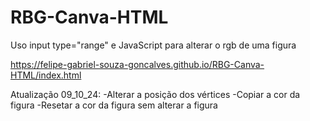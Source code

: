 # RBG-Canva-HTML

Uso input type="range" e JavaScript para alterar o rgb de uma figura

https://felipe-gabriel-souza-goncalves.github.io/RBG-Canva-HTML/index.html

Atualização 09_10_24:
  -Alterar a posição dos vértices 
  -Copiar a cor da figura
  -Resetar a cor da figura sem alterar a figura
